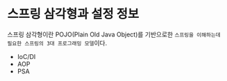 # 스프링 삼각형과 설정 정보
스프링 삼각형이란 POJO(Plain Old Java Object)를 기반으로한 `스프링을 이해하는데 필요한 스프링의 3대 프로그래밍 모델`이다.  
- IoC/DI
- AOP
- PSA
